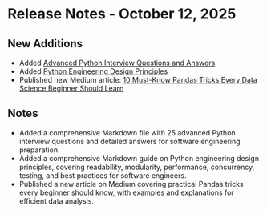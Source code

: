# Release Notes - October 12, 2025

## New Additions
- Added [Advanced Python Interview Questions and Answers](https://github.com/Tanu-N-Prabhu/Python/blob/master/Python%20Coding%20Interview%20Prep/Advanced_Python_Interview_Questions.md)
- Added [Python Engineering Design Principles](https://github.com/Tanu-N-Prabhu/Python/blob/master/Python%20Coding%20Interview%20Prep/Python_Engineering_Design_Principles.md)
- Published new Medium article: [10 Must-Know Pandas Tricks Every Data Science Beginner Should Learn](https://medium.com/@tanunprabhu95/10-must-know-pandas-tricks-every-data-science-beginner-should-learn-6e75ab366042)

## Notes
- Added a comprehensive Markdown file with 25 advanced Python interview questions and detailed answers for software engineering preparation.
- Added a comprehensive Markdown guide on Python engineering design principles, covering readability, modularity, performance, concurrency, testing, and best practices for software engineers.
- Published a new article on Medium covering practical Pandas tricks every beginner should know, with examples and explanations for efficient data analysis.
